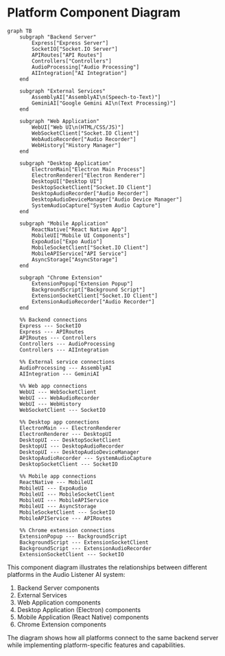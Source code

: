 # Platform Component Diagram

```mermaid
graph TB
    subgraph "Backend Server"
        Express["Express Server"]
        SocketIO["Socket.IO Server"]
        APIRoutes["API Routes"]
        Controllers["Controllers"]
        AudioProcessing["Audio Processing"]
        AIIntegration["AI Integration"]
    end
    
    subgraph "External Services"
        AssemblyAI["AssemblyAI\n(Speech-to-Text)"]
        GeminiAI["Google Gemini AI\n(Text Processing)"]
    end
    
    subgraph "Web Application"
        WebUI["Web UI\n(HTML/CSS/JS)"]
        WebSocketClient["Socket.IO Client"]
        WebAudioRecorder["Audio Recorder"]
        WebHistory["History Manager"]
    end
    
    subgraph "Desktop Application"
        ElectronMain["Electron Main Process"]
        ElectronRenderer["Electron Renderer"]
        DesktopUI["Desktop UI"]
        DesktopSocketClient["Socket.IO Client"]
        DesktopAudioRecorder["Audio Recorder"]
        DesktopAudioDeviceManager["Audio Device Manager"]
        SystemAudioCapture["System Audio Capture"]
    end
    
    subgraph "Mobile Application"
        ReactNative["React Native App"]
        MobileUI["Mobile UI Components"]
        ExpoAudio["Expo Audio"]
        MobileSocketClient["Socket.IO Client"]
        MobileAPIService["API Service"]
        AsyncStorage["AsyncStorage"]
    end
    
    subgraph "Chrome Extension"
        ExtensionPopup["Extension Popup"]
        BackgroundScript["Background Script"]
        ExtensionSocketClient["Socket.IO Client"]
        ExtensionAudioRecorder["Audio Recorder"]
    end
    
    %% Backend connections
    Express --- SocketIO
    Express --- APIRoutes
    APIRoutes --- Controllers
    Controllers --- AudioProcessing
    Controllers --- AIIntegration
    
    %% External service connections
    AudioProcessing --- AssemblyAI
    AIIntegration --- GeminiAI
    
    %% Web app connections
    WebUI --- WebSocketClient
    WebUI --- WebAudioRecorder
    WebUI --- WebHistory
    WebSocketClient --- SocketIO
    
    %% Desktop app connections
    ElectronMain --- ElectronRenderer
    ElectronRenderer --- DesktopUI
    DesktopUI --- DesktopSocketClient
    DesktopUI --- DesktopAudioRecorder
    DesktopUI --- DesktopAudioDeviceManager
    DesktopAudioRecorder --- SystemAudioCapture
    DesktopSocketClient --- SocketIO
    
    %% Mobile app connections
    ReactNative --- MobileUI
    MobileUI --- ExpoAudio
    MobileUI --- MobileSocketClient
    MobileUI --- MobileAPIService
    MobileUI --- AsyncStorage
    MobileSocketClient --- SocketIO
    MobileAPIService --- APIRoutes
    
    %% Chrome extension connections
    ExtensionPopup --- BackgroundScript
    BackgroundScript --- ExtensionSocketClient
    BackgroundScript --- ExtensionAudioRecorder
    ExtensionSocketClient --- SocketIO
```

This component diagram illustrates the relationships between different platforms in the Audio Listener AI system:

1. Backend Server components
2. External Services
3. Web Application components
4. Desktop Application (Electron) components
5. Mobile Application (React Native) components
6. Chrome Extension components

The diagram shows how all platforms connect to the same backend server while implementing platform-specific features and capabilities.
